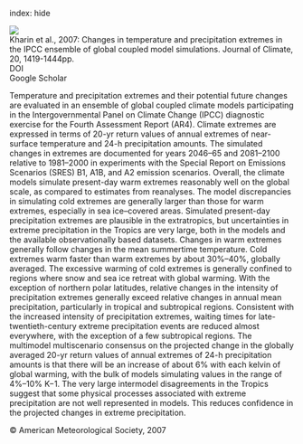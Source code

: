 index: hide

<div class="Citation">
    <div class="Citation-thumb CitationThumb-linked"  data-href="https://doi.org/10.1175/jcli4066.1">
      <img src="https://static.claimspace.cloud/climate-study-static/refs/thumbs/14/Kharin_et_al_2007-thumb.png" />
    </div>

  <div class="Citation-body">
    <div class="Citation-text">Kharin et al., 2007: Changes in temperature and precipitation extremes in the IPCC ensemble of global coupled model simulations. <span class="Article-journal">Journal of Climate, </span><span class="Article-volume">20, </span>1419-1444pp.</div>
    <div class="Citation-links">
      <div class="CitationLink" data-href="https://doi.org/10.1175/jcli4066.1">
        <div class="CitationLink-icon CitationLink-Doi"></div>
        <div class="CitationLink-text">DOI</div>
      </div>
      <div class="CitationLink" data-href="https://scholar.google.com/scholar?q=10.1175/jcli4066.1">
        <div class="CitationLink-icon CitationLink-Scholar"></div>
        <div class="CitationLink-text">Google Scholar</div>
      </div>
    </div>
  </div>
</div>

Temperature and precipitation extremes and their potential future changes are evaluated in an ensemble of global coupled climate models participating in the Intergovernmental Panel on Climate Change (IPCC) diagnostic exercise for the Fourth Assessment Report (AR4). Climate extremes are expressed in terms of 20-yr return values of annual extremes of near-surface temperature and 24-h precipitation amounts. The simulated changes in extremes are documented for years 2046–65 and 2081–2100 relative to 1981–2000 in experiments with the Special Report on Emissions Scenarios (SRES) B1, A1B, and A2 emission scenarios. Overall, the climate models simulate present-day warm extremes reasonably well on the global scale, as compared to estimates from reanalyses. The model discrepancies in simulating cold extremes are generally larger than those for warm extremes, especially in sea ice–covered areas. Simulated present-day precipitation extremes are plausible in the extratropics, but uncertainties in extreme precipitation in the Tropics are very large, both in the models and the available observationally based datasets. Changes in warm extremes generally follow changes in the mean summertime temperature. Cold extremes warm faster than warm extremes by about 30%–40%, globally averaged. The excessive warming of cold extremes is generally confined to regions where snow and sea ice retreat with global warming. With the exception of northern polar latitudes, relative changes in the intensity of precipitation extremes generally exceed relative changes in annual mean precipitation, particularly in tropical and subtropical regions. Consistent with the increased intensity of precipitation extremes, waiting times for late-twentieth-century extreme precipitation events are reduced almost everywhere, with the exception of a few subtropical regions. The multimodel multiscenario consensus on the projected change in the globally averaged 20-yr return values of annual extremes of 24-h precipitation amounts is that there will be an increase of about 6% with each kelvin of global warming, with the bulk of models simulating values in the range of 4%–10% K−1. The very large intermodel disagreements in the Tropics suggest that some physical processes associated with extreme precipitation are not well represented in models. This reduces confidence in the projected changes in extreme precipitation.

<div class="Citation-copy">
&copy; American Meteorological Society, 2007
</div>